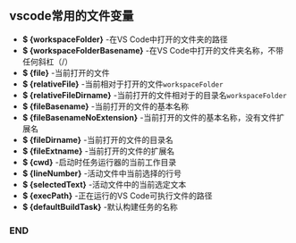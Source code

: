 ## vscode常用的文件变量

- **$ {workspaceFolder}** -在VS Code中打开的文件夹的路径
- **$ {workspaceFolderBasename}** -在VS Code中打开的文件夹名称，不带任何斜杠（/）
- **$ {file}** -当前打开的文件
- **$ {relativeFile}** -当前相对于打开的文件`workspaceFolder`
- **$ {relativeFileDirname}** -当前打开的文件相对于的目录名`workspaceFolder`
- **$ {fileBasename}** -当前打开的文件的基本名称
- **$ {fileBasenameNoExtension}** -当前打开的文件的基本名称，没有文件扩展名
- **$ {fileDirname}** -当前打开的文件的目录名
- **$ {fileExtname}** -当前打开的文件的扩展名
- **$ {cwd}** -启动时任务运行器的当前工作目录
- **$ {lineNumber}** -活动文件中当前选择的行号
- **$ {selectedText}** -活动文件中的当前选定文本
- **$ {execPath}** -正在运行的VS Code可执行文件的路径
- **$ {defaultBuildTask}** -默认构建任务的名称

### END

